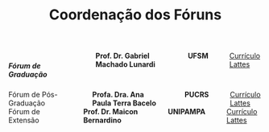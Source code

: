 ﻿---
layout: page-fullwidth
title: "Coordenação dos Fóruns"
subheadline: ""
permalink: "/coordenacao_eventos/"
header:
   image_fullwidth: BannerERES2023.png
---

<div class="row">
	<div class="small-12 large-4 columns">
        <h5>Fórum de Graduação</h5><br>
			<img src="https://eres-sbc-br.github.io/eres2023/images/gabriel.jpg" alt=""><br>
			<b>Prof. Dr. Gabriel Machado Lunardi</b><br>
			<b>UFSM</b><br>
			<a href="http://lattes.cnpq.br/4632931567721071" target="_blank">Currículo Lattes</a>
  </div>
  <div class="small-12 large-4 columns">
         Fórum de Pós-Graduação<br>
			<img src="https://eres-sbc-br.github.io/eres2023/images/semfoto.jpg" alt=""><br>
			<b>Profa. Dra. Ana Paula Terra Bacelo</b><br>
		    <b>PUCRS</b><br>
			<a href="" target="_blank">Currículo Lattes</a>
  </div>
  <div class="small-12 large-4 columns">
        Fórum de Extensão<br>
			<img src="https://eres-sbc-br.github.io/eres2023/images/silveira.gif" alt=""><br>
			<b>Prof. Dr. Maicon Bernardino</b><br>
			<b>UNIPAMPA</b><br>
			<a href="http://lattes.cnpq.br/0523166822363498" target="_blank">Currículo Lattes</a>
  </div>  
</div>
